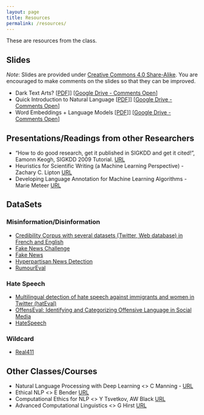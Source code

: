 ```yaml
---
layout: page
title: Resources
permalink: /resources/
---
```

These are resources from the class.


## Slides

*Note*: Slides are provided under [Creative Commons 4.0 Share-Alike](https://creativecommons.org/licenses/by-sa/4.0/). You are encouraged to make comments on the slides so that they can be improved.

* Dark Text Arts? [[PDF](https://github.com/dsfsi/cos802/raw/master/_pages/Dark-Text-Arts.pdf)]] [[Google Drive - Comments Open](https://docs.google.com/presentation/d/1ParrQZ9BNocD4Jy7SGHOoAxXua8gHxc3zKmnsyqoEFs/edit?usp=sharing)]
* Quick Introduction to Natural Language [[PDF](https://github.com/dsfsi/cos802/raw/master/_pages/NLP-Quick-Intro.pdf)]] [[Google Drive - Comments Open](https://docs.google.com/presentation/d/1eG_JgbdhJQvshfG1fSQ0ZFItVw_RDpm4HDfXSqYcJKI/edit?usp=sharing)]
* Word Embeddings + Language Models
[[PDF](https://github.com/dsfsi/cos802/raw/master/_pages/NLP-Embeddings-Language-Models.pdf)]] [[Google Drive - Comments Open](https://docs.google.com/presentation/d/1nKtj1UX5fllo0LW6_jH3lahWoJV_ERt97RgAPJ-pkuI/edit?usp=sharing)]

## Presentations/Readings from other Researchers

* “How to do good research, get it published in SIGKDD and get it cited!”, Eamonn Keogh,  SIGKDD 2009 Tutorial. [URL](http://www.cs.ucr.edu/~eamonn/Keogh_SIGKDD09_tutorial.pdf)
* Heuristics for Scientific Writing (a Machine Learning Perspective) - Zachary C. Lipton [URL](http://approximatelycorrect.com/2018/01/29/heuristics-technical-scientific-writing-machine-learning-perspective/)
* Developing Language Annotation for Machine Learning Algorithms - Marie Meteer [URL](https://www.cs.brandeis.edu/~cs140b/CS140b_slides/NLAML_CS140b-2015.pdf)


## DataSets

### Misinformation/Disinformation

* [Credibility Corpus with several datasets (Twitter, Web database) in French and English](https://www.data.gouv.fr/fr/datasets/credibility-corpus-with-several-datasets-twitter-web-database-in-french-and-english/)
* [Fake News Challenge](https://github.com/FakeNewsChallenge/fnc-1)
* [Fake News](https://www.kaggle.com/c/fake-news/data)
* [Hyperpartisan News Detection](https://pan.webis.de/semeval19/semeval19-web/)
* [RumourEval](https://competitions.codalab.org/competitions/19938)

### Hate Speech
* [Multilingual detection of hate speech against immigrants and women in Twitter (hatEval)](https://competitions.codalab.org/competitions/19935#learn_the_details)
* [OffensEval: Identifying and Categorizing Offensive Language in Social Media](https://competitions.codalab.org/competitions/20011)
* [HateSpeech](https://github.com/t-davidson/hate-speech-and-offensive-language/tree/master/data)

### Wildcard
* [Real411](https://www.real411.org/complaints)

## Other Classes/Courses

* Natural Language Processing with Deep Learning <> C Manning - [URL](http://web.stanford.edu/class/cs224n/)
* Ethical NLP <> E Bender [URL](https://faculty.washington.edu/ebender/2017_575/)
* Computational Ethics for NLP <> Y Tsvetkov, AW Black [URL](http://demo.clab.cs.cmu.edu/ethical_nlp2019/)
* Advanced Computational Linguistics <> G Hirst [URL](http://www.cs.toronto.edu/~gh/2528/)
